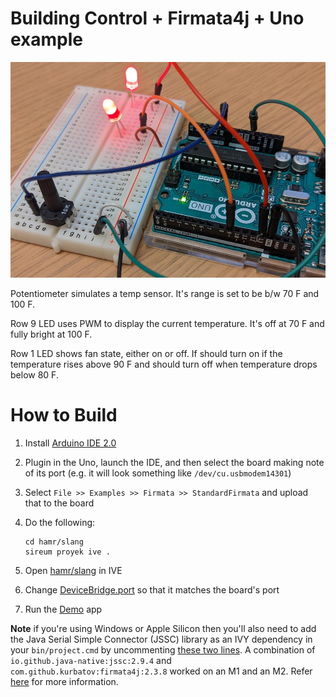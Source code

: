 # Building Control + Firmata4j + Uno example

![circuit_diagram.jpg](circuit_diagram.jpg)

Potentiometer simulates a temp sensor.  It's range is set to be b/w 70 F and 100 F.

Row 9 LED uses PWM to display the current temperature.  It's off at 70 F
and fully bright at 100 F.

Row 1 LED shows fan state, either on or off.  If should turn on if
the temperature rises above 90 F and should turn off when temperature
drops below 80 F.

# How to Build

1. Install [Arduino IDE 2.0](https://docs.arduino.cc/software/ide-v2/tutorials/getting-started/ide-v2-downloading-and-installing)

1. Plugin in the Uno, launch the IDE, and then select the board making
note of its port (e.g. it will look something like ``/dev/cu.usbmodem14301``)

1. Select ``File >> Examples >> Firmata >> StandardFirmata`` and upload
that to the board

1. Do the following:

    ```
    cd hamr/slang
    sireum proyek ive .
    ```

1. Open [hamr/slang](hamr/slang) in IVE

1. Change [DeviceBridge.port](hamr/slang/src/main/component/bc/BuildingControl/device/DeviceBridge.scala#L8) so that it matches the board's port

1. Run the [Demo](hamr/slang/src/main/architecture/bc/Demo.scala) app

**Note** if you're using Windows or Apple Silicon then you'll also need to add the Java Serial Simple Connector (JSSC)
library as an IVY dependency in your ``bin/project.cmd`` by uncommenting [these two lines](hamr/slang/bin/project.cmd#L66-L67).  A combination of ``io.github.java-native:jssc:2.9.4`` and ``com.github.kurbatov:firmata4j:2.3.8`` worked on an M1 and an M2.  Refer [here](https://www.yorku.ca/professor/drsmith/2022/02/25/easy-java-arduino-with-firmata/) for more information.
